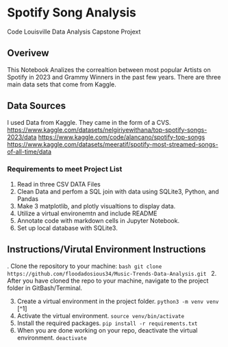 
# Spotify Song Analysis
Code Louisville Data Analysis Capstone Projext


## Overivew
This Notebook Analizes the correaltion between most popular Artists on Spotify in 2023 and Grammy Winners in the past few years. There are three main data sets that come from Kaggle.


## Data Sources
I used Data from Kaggle. They came in the form of a CVS.
https://www.kaggle.com/datasets/nelgiriyewithana/top-spotify-songs-2023/data
https://www.kaggle.com/code/alancano/spotify-top-songs
https://www.kaggle.com/datasets/meeratif/spotify-most-streamed-songs-of-all-time/data


### Requirements to meet Project List
1. Read in three CSV DATA Files
2. Clean Data and perfom a SQL join with data using SQLite3, Python, and Pandas
3. Make 3 matplotlib, and plotly visualtions to display data.
4. Utilize a virtual environemtn and include README
5. Annotate code with markdown cells in Jupyter Notebook.
6. Set up local database with SQLite3.



## Instructions/Virutal Environment Instructions
. Clone the repository to your machine:
    ```bash
    git clone https://github.com/floodadosious34/Music-Trends-Data-Analysis.git
    ```
2. After you have cloned the repo to your machine, navigate to the project 
folder in GitBash/Terminal.

3. Create a virtual environment in the project folder. `python3 -m venv venv` [^1]
4. Activate the virtual environment. `source venv/bin/activate`
5. Install the required packages. `pip install -r requirements.txt`
6. When you are done working on your repo, deactivate the virtual environment. 
`deactivate`

 



